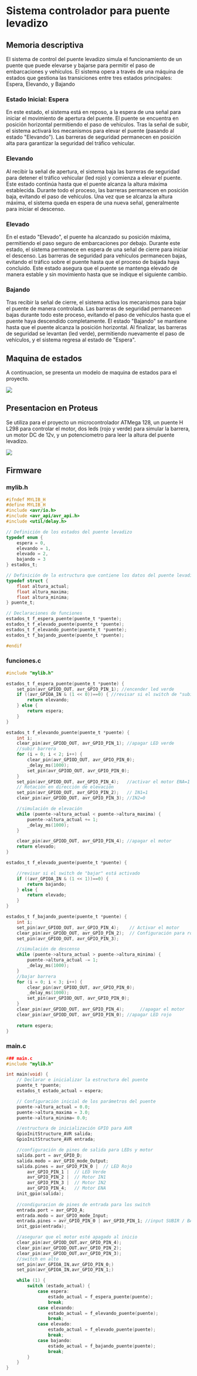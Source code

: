 # Sistema controlador para puente levadizo

## Memoria descriptiva

El sistema de control del puente levadizo simula el funcionamiento de un puente que puede elevarse y bajarse para permitir el paso de embarcaciones y vehículos. El sistema opera a través de una máquina de estados que gestiona las transiciones entre tres estados principales: Espera, Elevando, y Bajando

### Estado Inicial: Espera
En este estado, el sistema está en reposo, a la espera de una señal para iniciar el movimiento de apertura del puente. El puente se encuentra en posición horizontal permitiendo el paso de vehículos. Tras la señal de subir, el sistema activará los mecanismos para elevar el puente (pasando al estado "Elevando"). Las barreras de seguridad permanecen en posición alta para garantizar la seguridad del tráfico vehicular.

### Elevando
Al recibir la señal de apertura, el sistema baja las barreras de seguridad para detener el tráfico vehicular (led rojo) y comienza a elevar el puente. Este estado continúa hasta que el puente alcanza la altura máxima establecida. Durante todo el proceso, las barreras permanecen en posición baja, evitando el paso de vehículos. Una vez que se alcanza la altura máxima, el sistema queda en espera de una nueva señal, generalmente para iniciar el descenso.

### Elevado
En el estado "Elevado", el puente ha alcanzado su posición máxima, permitiendo el paso seguro de embarcaciones por debajo. Durante este estado, el sistema permanece en espera de una señal de cierre para iniciar el descenso. Las barreras de seguridad para vehículos permanecen bajas, evitando el tráfico sobre el puente hasta que el proceso de bajada haya concluido. Este estado asegura que el puente se mantenga elevado de manera estable y sin movimiento hasta que se indique el siguiente cambio.

### Bajando
Tras recibir la señal de cierre, el sistema activa los mecanismos para bajar el puente de manera controlada. Las barreras de seguridad permanecen bajas durante todo este proceso, evitando el paso de vehículos hasta que el puente haya descendido completamente. El estado "Bajando" se mantiene hasta que el puente alcanza la posición horizontal. Al finalizar, las barreras de seguridad se levantan (led verde), permitiendo nuevamente el paso de vehículos, y el sistema regresa al estado de "Espera".


## Maquina de estados

A continuacion, se presenta un modelo de maquina de estados para el proyecto.

![](./maquina.png)


## Presentacion en Proteus

Se utiliza para el proyecto un microcontrolador ATMega 128, un puente H L298 para controlar el motor, dos leds (rojo y verde) para simular la barrera, un motor DC de 12v, y un potenciometro para leer la altura del puente levadizo.

![](./proteus.png)

## Firmware

### mylib.h

```c
#ifndef MYLIB_H
#define MYLIB_H
#include <avr/io.h>
#include <avr_api/avr_api.h>
#include <util/delay.h>

// Definición de los estados del puente levadizo
typedef enum {
    espera = 0,
    elevando = 1,
    elevado = 2,
    bajando = 3
} estados_t;

// Definición de la estructura que contiene los datos del puente levadizo
typedef struct {
    float altura_actual;      
    float altura_maxima;      
    float altura_minima;   
} puente_t;

// Declaraciones de funciones
estados_t f_espera_puente(puente_t *puente);
estados_t f_elevado_puente(puente_t *puente);
estados_t f_elevando_puente(puente_t *puente);
estados_t f_bajando_puente(puente_t *puente);

#endif

```

### funciones.c

```c
#include "mylib.h"

estados_t f_espera_puente(puente_t *puente) {
    set_pin(avr_GPIOD_OUT, avr_GPIO_PIN_1); //encender led verde
    if ((avr_GPIOA_IN & (1 << 0))==0) { //revisar si el switch de "subir" está activado
        return elevando;
    } else {
        return espera;
    }
}

estados_t f_elevando_puente(puente_t *puente) {
    int i;
    clear_pin(avr_GPIOD_OUT, avr_GPIO_PIN_1); //apagar LED verde
    //subir barrera
    for (i = 0; i < 2; i++) {
        clear_pin(avr_GPIOD_OUT, avr_GPIO_PIN_0);
        _delay_ms(1000); 
        set_pin(avr_GPIOD_OUT, avr_GPIO_PIN_0);
    }
    set_pin(avr_GPIOD_OUT, avr_GPIO_PIN_4);   //activar el motor ENA=1
    // Rotación en dirección de elevación
    set_pin(avr_GPIOD_OUT, avr_GPIO_PIN_2);   // IN1=1
    clear_pin(avr_GPIOD_OUT, avr_GPIO_PIN_3); //IN2=0

    //simulación de elevación
    while (puente->altura_actual < puente->altura_maxima) {
        puente->altura_actual += 1;
        _delay_ms(1000);
    }

    clear_pin(avr_GPIOD_OUT, avr_GPIO_PIN_4); //apagar el motor
    return elevado;
}

estados_t f_elevado_puente(puente_t *puente) {

    //revisar si el switch de "bajar" está activado
    if ((avr_GPIOA_IN & (1 << 1))==0) {
        return bajando;
    } else {
        return elevado;
    }
}

estados_t f_bajando_puente(puente_t *puente) {
    int i;
    set_pin(avr_GPIOD_OUT, avr_GPIO_PIN_4);    // Activar el motor
    clear_pin(avr_GPIOD_OUT, avr_GPIO_PIN_2);  // Configuración para rotación en dirección de descenso
    set_pin(avr_GPIOD_OUT, avr_GPIO_PIN_3);

    //simulación de descenso
    while (puente->altura_actual > puente->altura_minima) {
        puente->altura_actual -= 1;
        _delay_ms(1000);
    }
    //bajar barrera
    for (i = 0; i < 3; i++) {
        clear_pin(avr_GPIOD_OUT, avr_GPIO_PIN_0);
        _delay_ms(1000); 
        set_pin(avr_GPIOD_OUT, avr_GPIO_PIN_0);
    }
    clear_pin(avr_GPIOD_OUT, avr_GPIO_PIN_4);      //apagar el motor
    clear_pin(avr_GPIOD_OUT, avr_GPIO_PIN_0); //apagar LED rojo
    
    return espera;
}

```
### main.c
```c
### main.c
#include "mylib.h"

int main(void) {
    // Declarar e inicializar la estructura del puente
    puente_t *puente;
    estados_t estado_actual = espera;

    // Configuración inicial de los parámetros del puente
    puente->altura_actual = 0.0;
    puente->altura_maxima = 3.0;
    puente->altura_minima= 0.0;

    //estructura de inicialización GPIO para AVR
    GpioInitStructure_AVR salida;
    GpioInitStructure_AVR entrada;

    //configuración de pines de salida para LEDs y motor
    salida.port = avr_GPIO_D;
    salida.modo = avr_GPIO_mode_Output;
    salida.pines = avr_GPIO_PIN_0 |  // LED Rojo
        avr_GPIO_PIN_1 |  // LED Verde
        avr_GPIO_PIN_2 |  // Motor IN1
        avr_GPIO_PIN_3 |  // Motor IN2
        avr_GPIO_PIN_4;   // Motor ENA
    init_gpio(salida);
    
    //condiguracion de pines de entrada para los switch
    entrada.port = avr_GPIO_A;
    entrada.modo = avr_GPIO_mode_Input; 
    entrada.pines = avr_GPIO_PIN_0 | avr_GPIO_PIN_1; //input SUBIR / BAJAR
    init_gpio(entrada);

    //asegurar que el motor esté apagado al inicio
    clear_pin(avr_GPIOD_OUT,avr_GPIO_PIN_4);
    clear_pin(avr_GPIOD_OUT,avr_GPIO_PIN_2);
    clear_pin(avr_GPIOD_OUT,avr_GPIO_PIN_3);
    //switch en alto
    set_pin(avr_GPIOA_IN,avr_GPIO_PIN_0;)
    set_pin(avr_GPIOA_IN,avr_GPIO_PIN_1;)

    while (1) {
        switch (estado_actual) {
            case espera:
                estado_actual = f_espera_puente(puente);
                break;
            case elevando:
                estado_actual = f_elevando_puente(puente);
                break;
            case elevado:
                estado_actual = f_elevado_puente(puente);
                break;
            case bajando:
                estado_actual = f_bajando_puente(puente);
                break;
        }
    }
}

```